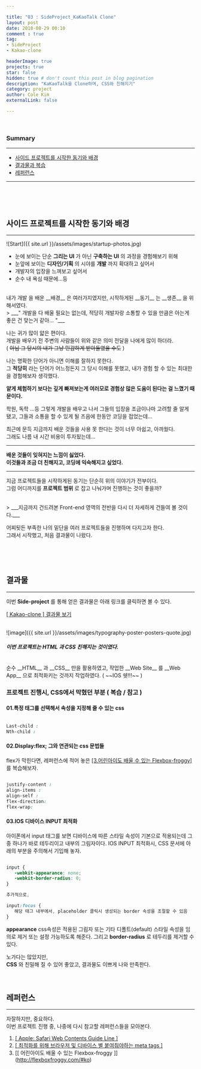 ```yaml
---

title: "03 : SideProject_KaKaoTalk Clone"
layout: post
date: 2018-08-29 00:10
comment : true
tag:
- SideProject
- Kakao-clone

headerImage: true
projects: true
star: false
hidden: true # don't count this post in blog pagination
description: "KaKaoTalk을 Clone하며, CSS와 친해지기"
category: project
author: Cole Kim
externalLink: false

---
```

<br>

### Summary
---

* [사이드 프로젝트를 시작한 동기와 배경](#reason_01)
* [결과물과 복습](#output)
* [레퍼런스](#reason_02)

---
<br>
<br>
<br>

<div id="reason_01">
<h2>사이드 프로젝트를 시작한 동기와 배경</h2>
</div>

---

![Start]({{ site.url }}/assets/images/startup-photos.jpg)

- 눈에 보이는 단순 __그리는 UI__ 가 아닌 __구축하는 UI__ 의 과정을 경험해보기 위해
- 눈앞에 보이는 __디자인/기획__ 의 시야를 __개발__ 까지 확대하고 싶어서
- 개발자의 입장을 느껴보고 싶어서
- 순수 내 욕심 때문에...등

<br>
내가 개발 을 배운 __배경__ 은 여러가지였지만, 시작하게된 __동기__ 는 __생존__ 을 위해서였다.

<br>
> ___" 개발을 다 배울 필요는 없는데, 적당히 개발자랑 소통할 수 있을 만큼은 아는게 좋은 건 맞는거 같아... "___

<br>

나는 귀가 많이 얇은 편이다.<br>
개발을 배우기 전 주변의 사람들이 위와 같은 의미 전달을 나에게 많이 하더라.<br>
( ~~아님 그 당시의 내가 그냥 민감하게 받아들였을 수도~~ )

나는 명확한 단어가 아니면 이해를 잘하지 못한다. <br>
그 __적당히__ 라는 단어가 어느정돈지 그 당시 이해를 못했고, 내가 경험 할 수 있는 최대한을 경험해보자 생각했다.<br>

__얕게 체험하기 보다는 깊게 빠져보는게 여러모로 경험상 많은 도움이 된다는 걸 느꼈기 때문이다.__

학원, 독학 ...등 그렇게 개발을 배우고 나서 그들의 입장을 조금이나마 고려할 줄 알게 됐고, 그들과 소통을 할 수 있게 될 즈음에 한동안 코딩을 접었는데...

최근에 문득 지금까지 배운 것들을 사용 못 한다는 것이 너무 아쉽고, 아까웠다. <br>
그래도 나름 내 시간 비용이 투자됬는데...

---

__배운 것들이 잊혀지는 느낌이 싫었다.__ <br>
__이것들과 조금 더 친해지고, 코딩에 익숙해지고 싶었다.__

---

지금 프로젝트들을 시작하게된 동기는 단순히 위의 이야기가 전부이다. <br>
그럼 어디까지를 __프로젝트 범위__ 로 잡고 나눠가며 진행하는 것이 좋을까?

<br>
> ___지금까지 건드려본 Front-end 영역의 전반을 다시 더 자세하게 건들여 볼 것이다.___

<br>

어찌됫든 부족한 나의 밑단을 여러 프로젝트들을 진행하며 다지고자 한다. <br>
그래서 시작했고, 처음 결과물이 나왔다.

<br>
<br>
<br>


<div id="output">
<h2>결과물</h2>
</div>

---

이번 __Side-project__ 를 통해 얻은 결과물은 아래 링크를 클릭하면 볼 수 있다.

[[ Kakao-clone ] 결과물 보기](https://banjag954.github.io/sideProject-kakaoClone/)

<br>
![image]({{ site.url }}/assets/images/typography-poster-posters-quote.jpg)

#### _이번 프로젝트는 __HTML__ 과 __CSS__ 친해지는 것이였다._

<br>
순수 __HTML__ 과 __CSS__ 만을 활용하였고,
작업한 __Web Site__ 를 __Web App__ 으로 최적화키는 것까지 작업하였다. ( ~~IOS 쉣!!!~~ )

### 프로젝트 진행시, CSS에서 막혔던 부분 ( 복습 / 참고 )

#### 01.특정 태그를 선택해서 속성을 지정해 줄 수 있는 css

```css

Last-child :
Nth-child :

```

#### 02.Display:flex; 그와 연관되는 css 문법들 <br>

flex가 막힌다면, 레퍼런스에 적어 놓은 [[3.어린아이도 배울 수 있는 Flexbox-froggy]](http://flexboxfroggy.com/#ko) 를 복습해보자.


```css

justify-content :
align-items :
align-self :
flex-direction:
flex-wrap:

```

#### 03.IOS 디바이스 INPUT 최적화

아이폰에서 input 태그를 보면 디바이스에 따른 스타일 속성이 기본으로 적용되는데 그 중 하나가 바로 테두리이고 내부의 그림자이다.
IOS INPUT 최적화시, CSS 문서에 아래의 부분을 주의해서 기입해 놓자.

```css

input {
   -webkit-appearance: none;
   -webkit-border-radius: 0;
}

추가적으로,

input:focus {
   해당 태그 내부에서, placeholder 클릭시 생성되는 border 속성을 조절할 수 있음
}

```

__appearance__ css속성은 적용된 그림자 또는 기타 디폴트(default) 스타일 속성을 임의로 제거 또는 설정 가능하도록 해준다.
그리고 __border-radius__ 로 테두리를 제거할 수 있다.


노가다는 많았지만,<br>
__CSS__ 와 친밀해 질 수 있어 좋았고, 결과물도 이쁘게 나와 만족한다.
<br>
<br>
<br>

<div id="reason_02">
<h2>레퍼런스</h2>
</div>

---

자잘하지만, 중요하다.<br>
이번 프로젝트 진행 중, 나중에 다시 참고할 레퍼런스들을 모아본다.


1. [[ Apple: Safari Web Contents Guide Line ]](https://developer.apple.com/library/archive/documentation/AppleApplications/Reference/SafariWebContent/ConfiguringWebApplications/ConfiguringWebApplications.html)
2. [[ 최적화를 위해 브라우저 및 디바이스 별 붙여줘야하는 meta tags ]](https://speckyboy.com/creating-a-mobile-web-application-with-meta-tags/)
3. [[ 어린아이도 배울 수 있는 Flexbox-froggy ]] (http://flexboxfroggy.com/#ko)
